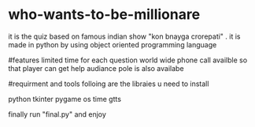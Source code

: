 # who-wants-to-be-millionare
it is  the quiz based on famous indian show "kon bnayga crorepati" . it is made in python by using object oriented programming language


#features
limited time for each  question 
world wide phone call availble so that player can get help
audiance pole is also availabe

#requirment and tools
folloing are the libraies u need to install 

python
tkinter
pygame
os 
time
gtts

finally run "final.py" and enjoy
